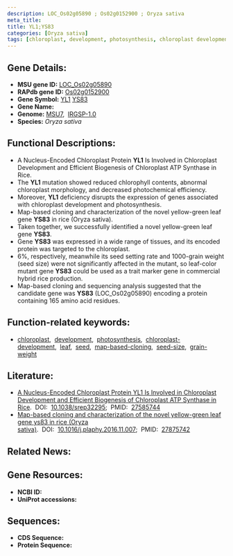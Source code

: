 ```yaml
---
description: LOC_Os02g05890 ; Os02g0152900 ; Oryza sativa
meta_title:
title: YL1;YS83
categories: [Oryza sativa]
tags: [chloroplast, development, photosynthesis, chloroplast development, leaf, seed, map-based cloning, seed size, grain weight]
---
```


## Gene Details:
- **MSU gene ID:** [LOC_Os02g05890](http://rice.uga.edu/cgi-bin/ORF_infopage.cgi?orf=LOC_Os02g05890)  
- **RAPdb gene ID:** [Os02g0152900](https://rapdb.dna.affrc.go.jp/locus/?name=Os02g0152900)  
- **Gene Symbol:** <u>YL1</u>&nbsp;<u>YS83</u>
- **Gene Name:**
- **Genome:**  [MSU7](http://rice.uga.edu/),&nbsp;&nbsp;[IRGSP-1.0](https://rapdb.dna.affrc.go.jp/download/irgsp1.html)
- **Species:** *Oryza sativa*

## Functional Descriptions:
   - A Nucleus-Encoded Chloroplast Protein **YL1** Is Involved in Chloroplast Development and Efficient Biogenesis of Chloroplast ATP Synthase in Rice.
   - The **YL1** mutation showed reduced chlorophyll contents, abnormal chloroplast morphology, and decreased photochemical efficiency.
   - Moreover, **YL1** deficiency disrupts the expression of genes associated with chloroplast development and photosynthesis.
   - Map-based cloning and characterization of the novel yellow-green leaf gene **YS83** in rice (Oryza sativa).
   - Taken together, we successfully identified a novel yellow-green leaf gene **YS83**.
   - Gene **YS83** was expressed in a wide range of tissues, and its encoded protein was targeted to the chloroplast.
   - 6%, respectively, meanwhile its seed setting rate and 1000-grain weight (seed size) were not significantly affected in the mutant, so leaf-color mutant gene **YS83** could be used as a trait marker gene in commercial hybrid rice production.
   - Map-based cloning and sequencing analysis suggested that the candidate gene was **YS83** (LOC_Os02g05890) encoding a protein containing 165 amino acid residues.

## Function-related keywords:
   - [chloroplast](/tags/chloroplast/),&nbsp;&nbsp;[development](/tags/development/),&nbsp;&nbsp;[photosynthesis](/tags/photosynthesis/),&nbsp;&nbsp;[chloroplast-development](/tags/chloroplast-development/),&nbsp;&nbsp;[leaf](/tags/leaf/),&nbsp;&nbsp;[seed](/tags/seed/),&nbsp;&nbsp;[map-based-cloning](/tags/map-based-cloning/),&nbsp;&nbsp;[seed-size](/tags/seed-size/),&nbsp;&nbsp;[grain-weight](/tags/grain-weight/)

## Literature:
   - [A Nucleus-Encoded Chloroplast Protein YL1 Is Involved in Chloroplast Development and Efficient Biogenesis of Chloroplast ATP Synthase in Rice](https://www.doi.org/10.1038/srep32295).&nbsp;&nbsp;DOI:&nbsp;&nbsp;[10.1038/srep32295](https://www.doi.org/10.1038/srep32295);&nbsp;&nbsp;PMID:&nbsp;&nbsp;[27585744](https://pubmed.ncbi.nlm.nih.gov/27585744/)
   - [Map-based cloning and characterization of the novel yellow-green leaf gene ys83 in rice (Oryza sativa)](https://www.doi.org/10.1016/j.plaphy.2016.11.007).&nbsp;&nbsp;DOI:&nbsp;&nbsp;[10.1016/j.plaphy.2016.11.007](https://www.doi.org/10.1016/j.plaphy.2016.11.007);&nbsp;&nbsp;PMID:&nbsp;&nbsp;[27875742](https://pubmed.ncbi.nlm.nih.gov/27875742/)

## Related News:

## Gene Resources:
- **NCBI ID:**  []()
- **UniProt accessions:** [](https://www.uniprot.org/uniprotkb//entry)

## Sequences:
- **CDS Sequence:**
- **Protein Sequence:**

